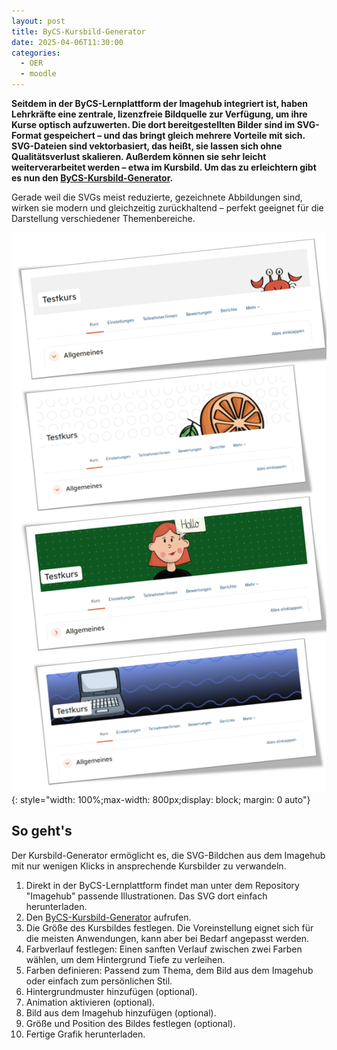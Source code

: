 ```yaml
---
layout: post
title: ByCS-Kursbild-Generator
date: 2025-04-06T11:30:00
categories:
  - OER
  - moodle
---
```


**Seitdem in der ByCS-Lernplattform der Imagehub integriert ist, haben Lehrkräfte eine zentrale, lizenzfreie Bildquelle zur Verfügung, um ihre Kurse optisch aufzuwerten. Die dort bereitgestellten Bilder sind im SVG-Format gespeichert – und das bringt gleich mehrere Vorteile mit sich. SVG-Dateien sind vektorbasiert, das heißt, sie lassen sich ohne Qualitätsverlust skalieren. Außerdem können sie sehr leicht weiterverarbeitet werden – etwa im Kursbild. Um das zu erleichtern gibt es nun den [ByCS-Kursbild-Generator](/kursbild-generator/).**


Gerade weil die SVGs meist reduzierte, gezeichnete Abbildungen sind, wirken sie modern und gleichzeitig zurückhaltend – perfekt geeignet für die Darstellung verschiedener Themenbereiche.


[![Screenshot Beispiele Kursbilder](/assets/images/2025-04-06-kursbild.png)](/assets/images/2025-04-06-kursbild.png){: style="width: 100%;max-width: 800px;display: block; margin: 0 auto"}



## So geht's
Der Kursbild-Generator ermöglicht es, die SVG-Bildchen aus dem Imagehub mit nur wenigen Klicks in ansprechende Kursbilder zu verwandeln.

1. Direkt in der ByCS-Lernplattform findet man unter dem Repository "Imagehub" passende Illustrationen. Das SVG dort einfach herunterladen.
2. Den [ByCS-Kursbild-Generator](/kursbild-generator/) aufrufen.
3. Die Größe des Kursbildes festlegen. Die Voreinstellung eignet sich für die meisten Anwendungen, kann aber bei Bedarf angepasst werden.
4. Farbverlauf festlegen: Einen sanften Verlauf zwischen zwei Farben wählen, um dem Hintergrund Tiefe zu verleihen.
5. Farben definieren: Passend zum Thema, dem Bild aus dem Imagehub oder einfach zum persönlichen Stil.
6. Hintergrundmuster hinzufügen (optional).
7. Animation aktivieren (optional).
8. Bild aus dem Imagehub hinzufügen (optional).
9. Größe und Position des Bildes festlegen (optional).
10. Fertige Grafik herunterladen.

